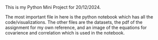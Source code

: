 This is my Python Mini Project for 20/12/2024.

The most important file in here is the python notebook which has all the code/visualizations. The other files are the datasets, the pdf of the assignment for my own reference, and an image of the equations for covarience and correlation which is used in the notebook.
